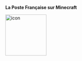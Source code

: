 **La Poste Française sur Minecraft**

<img width="128" height="128" alt="icon" src="https://github.com/user-attachments/assets/e4252e6d-723b-44d2-99ea-f45b6afd74f2" />
